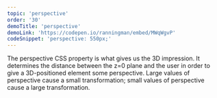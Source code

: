 ```yaml
---
topic: 'perspective'
order: '30'
demoTitle: 'perspective'
demoLink: 'https://codepen.io/ranningman/embed/MWqWgvP'
codeSnippet: 'perspective: 550px;'
---
```


The perspective CSS property is what gives us the 3D impression. It determines the distance between the z=0 plane and the user in order to give a 3D-positioned element some perspective. Large values of perspective cause a small transformation; small values of perspective cause a large transformation.
